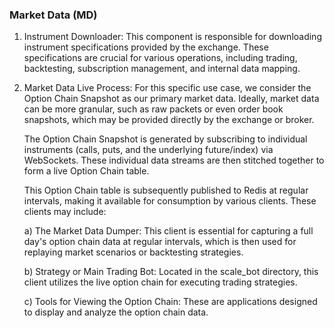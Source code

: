 ### Market Data (MD) ###

1. Instrument Downloader: This component is responsible for downloading instrument specifications provided by the exchange. These specifications are crucial for various operations, including trading, backtesting, subscription management, and internal data mapping.

2. Market Data Live Process:
   For this specific use case, we consider the Option Chain Snapshot as our primary market data. Ideally, market data can be more granular, such as raw packets or even order book snapshots, which may be provided directly by the exchange or broker.

   The Option Chain Snapshot is generated by subscribing to individual instruments (calls, puts, and the underlying future/index) via WebSockets. These individual data streams are then stitched together to form a live Option Chain table.

   This Option Chain table is subsequently published to Redis at regular intervals, making it available for consumption by various clients. These clients may include:

   a) The Market Data Dumper: This client is essential for capturing a full day's option chain data at regular intervals, which is then used for replaying market scenarios or backtesting strategies.

   b) Strategy or Main Trading Bot: Located in the scale_bot directory, this client utilizes the live option chain for executing trading strategies.

   c) Tools for Viewing the Option Chain: These are applications designed to display and analyze the option chain data.